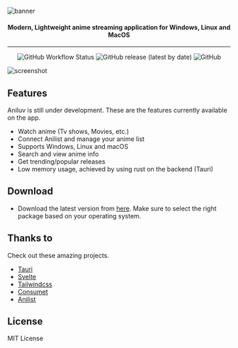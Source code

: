 ![banner](https://i.imgur.com/UY0Iv7x.png)

<h4 align="center"> Modern, Lightweight anime streaming application for Windows, Linux and MacOS </h4>

---

<div align="center">

![GitHub Workflow Status](https://img.shields.io/github/actions/workflow/status/wovnep/aniluv/release.yml?style=plastic)
![GitHub release (latest by date)](https://img.shields.io/github/v/release/wovnep/aniluv)
![GitHub](https://img.shields.io/github/license/wovnep/aniluv)

</div>

![screenshot](https://i.imgur.com/3ceUpAh.png)

## Features

Aniluv is still under development. These are the features currently available on the app.

-   Watch anime (Tv shows, Movies, etc.)
-   Connect Anilist and manage your anime list
-   Supports Windows, Linux and macOS
-   Search and view anime info
-   Get trending/popular releases
-   Low memory usage, achieved by using rust on the backend (Tauri)

## Download

-   Download the latest version from [here](https://github.com/wovnep/aniluv/releases/latest). Make sure to select the right package based on your operating system.

## Thanks to

Check out these amazing projects.

-   [Tauri](https://tauri.app/)
-   [Svelte](https://svelte.dev/)
-   [Tailwindcss](https://tailwindcss.com/)
-   [Consumet](https://github.com/consumet)
-   [Anilist](https://anilist.co/)

## License

MIT License
